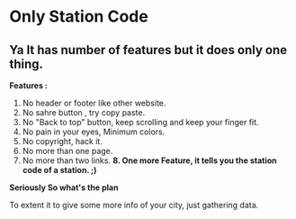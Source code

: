 Only Station Code
===============

Ya It has number of features but it does only one thing.
---------------

**Features :**

1. No header or footer like other website.
2. No sahre button , try copy paste.
3. No "Back to top" button, keep scrolling and keep your finger fit.
4. No pain in your eyes, Minimum colors.
5. No copyright, hack it.
6. No more than one page.
7. No more than two links.
**8. One more Feature, it tells you the station code of a station. ;)**

**Seriously So what's the plan**

To extent it to give some more info of your city, just gathering data.
